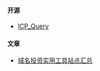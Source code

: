 #### 开源
- [ICP_Query](https://github.com/HG-ha/ICP_Query)

#### 文章
- [域名投资实用工具站点汇总](https://www.cnblogs.com/hy627/p/14185635.html)
